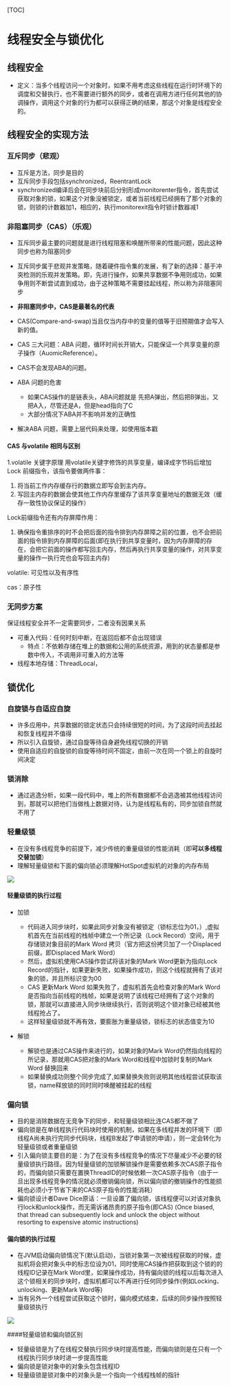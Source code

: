 [TOC]
# 线程安全与锁优化


## 线程安全
* 定义：当多个线程访问一个对象时，如果不用考虑这些线程在运行时环境下的调度和交替执行，也不需要进行额外的同步，或者在调用方进行任何其他的协调操作，调用这个对象的行为都可以获得正确的结果，那这个对象是线程安全的。

## 线程安全的实现方法


### 互斥同步（悲观）
* 互斥是方法，同步是目的
* 互斥同步手段包括synchronized，ReentrantLock
* synchronized编译后会在同步块前后分别形成monitorenter指令，首先尝试获取对象的锁，如果这个对象没被锁定，或者当前线程已经拥有了那个对象的锁，则锁的计数器加1，相应的，执行monitorexit指令时锁计数器减1

### 非阻塞同步（CAS）（乐观）
* 互斥同步最主要的问题就是进行线程阻塞和唤醒所带来的性能问题，因此这种同步也称为阻塞同步
* 互斥同步属于悲观并发策略，随着硬件指令集的发展，有了新的选择：基于冲突检测的乐观并发策略。即，先进行操作，如果共享数据不争用则成功，如果争用则不断尝试直到成功，由于这种策略不需要挂起线程，所以称为非阻塞同步
* **非阻塞同步中，CAS是最著名的代表**
* CAS(Compare-and-swap)当且仅当内存中的变量的值等于旧预期值才会写入新的值。
* CAS 三大问题：ABA 问题，循环时间长开销大，只能保证一个共享变量的原子操作（AuomicReference）。
* CAS不会发现ABA的问题。

* ABA 问题的危害
  * 如果CAS操作的是链表头，ABA问题就是 先把A弹出，然后把B弹出，又把A入，尽管还是A，但是head指向了C
  * 大部分情况下ABA并不影响并发的正确性
* 解决ABA 问题，需要上层代码来处理，如使用版本戳


#### CAS 与volatile 相同与区别

1.volatile 关键字原理
用volatile关键字修饰的共享变量，编译成字节码后增加Lock 前缀指令，该指令要做两件事：
1. 将当前工作内存缓存行的数据立即写会到主内存。
2. 写回主内存的数据会使其他工作内存里缓存了该共享变量地址的数据无效（缓存一致性协议保证的操作）

Lock前缀指令还有内存屏障作用：
1. 确保指令重排序的时不会把后面的指令排到内存屏障之前的位置，也不会把前面的指令排到内存屏障的后面(即在执行到共享变量时，因为内存屏障的存在，会把它前面的操作都写回主内存，然后再执行共享变量的操作，对共享变量的操作一执行完也会写回主内存)


volatile: 可见性以及有序性


cas：原子性

### 无同步方案
保证线程安全并不一定需要同步，二者没有因果关系
* 可重入代码：任何时刻中断，在返回后都不会出现错误
  * 特点：不依赖存储在堆上的数据和公用的系统资源，用到的状态量都是参数中传入，不调用非可重入的方法等
* 线程本地存储：ThreadLocal，



## 锁优化

### 自旋锁与自适应自旋
* 许多应用中，共享数据的锁定状态只会持续很短的时间，为了这段时间去挂起和恢复线程并不值得
* 所以引入自旋锁，通过自旋等待自身避免线程切换的开销
* 使用自适应的自旋锁的自旋等待时间不固定，由前一次在同一个锁上的自旋时间决定


### 锁消除
* 通过逃逸分析，如果一段代码中，堆上的所有数据都不会逃逸被其他线程访问到，那就可以把他们当做栈上数据对待，认为是线程私有的，同步加锁自然就不用了

### 轻量级锁
* 在没有多线程竞争的前提下，减少传统的重量级锁的性能消耗（即**可以多线程交替加锁**）
* 理解轻量级锁和下面的偏向锁必须理解HotSpot虚拟机的对象的内存布局

![](2021-04-07-21-30-38.png)

#### 轻量级锁的执行过程
* 加锁
  * 代码进入同步块时，如果此同步对象没有被锁定（锁标志位为01，）,虚拟机首先在当前线程的栈帧中建立一个所记录（Lock Record）空间，用于存储锁对象目前的Mark Word 拷贝（官方把这份拷贝加了一个Displaced前缀，即Displaced Mark Word）
  * 然后，虚拟机使用CAS操作尝试将该对象的Mark Word更新为指向Lock Record的指针，如果更新失败，如果操作成功，则这个线程就拥有了该对象的锁，并且所标识变为00
  * CAS 更新Mark Word 如果失败了，虚拟机首先会检查对象的Mark Word 是否指向当前线程的栈帧，如果是说明了该线程已经拥有了这个对象的锁，那就可以直接进入同步块继续执行，否则说明这个锁对象已经被其他线程抢占了。
  * 这样轻量级锁就不再有效，要膨胀为重量级锁，锁标志的状态值变为10

* 解锁
  * 解锁也是通过CAS操作来进行的，如果对象的Mark Word仍然指向线程的所记录，那就用CAS把对象的Mark Word和线程中加锁时复制的Mark Word 替换回来
  * 如果替换成功则整个同步完成了,如果替换失败则说明其他线程尝试获取该锁，name释放锁的同时同时唤醒被挂起的线程


### 偏向锁
* 目的是消除数据在无竞争下的同步，和轻量级锁相比连CAS都不做了
* 偏向锁是在单线程执行代码块时使用的机制，如果在多线程并发的环境下（即线程A尚未执行完同步代码块，线程B发起了申请锁的申请），则一定会转化为轻量级锁或者重量级锁
* 引入偏向锁主要目的是：为了在没有多线程竞争的情况下尽量减少不必要的轻量级锁执行路径。因为轻量级锁的加锁解锁操作是需要依赖多次CAS原子指令的，而偏向锁只需要在置换ThreadID的时候依赖一次CAS原子指令（由于一旦出现多线程竞争的情况就必须撤销偏向锁，所以偏向锁的撤销操作的性能损耗也必须小于节省下来的CAS原子指令的性能消耗）
* 偏向锁设计者Dave Dice原话：一旦设置了偏向锁，该线程便可以对该对象执行lock和unlock操作，而无需诉诸昂贵的原子指令(即CAS) (Once biased, that thread can subsequently lock and unlock the object without resorting to expensive atomic instructions)


#### 偏向锁的执行过程
* 在JVM启动偏向锁情况下(默认启动)，当锁对象第一次被线程获取的时候，虚拟机将会把对象头中的标志位设为01，同时使用CAS操作把获取到这个锁的的线程ID记录在Mark Word里，如果操作成功，持有偏向锁的线程以后每次进入这个锁相关的同步块时，虚拟机都可以不再进行任何同步操作(例如Locking、unlocking、更新Mark Word等)
* 当有另外一个线程尝试获取这个锁时，偏向模式结束，后续的同步操作按照轻量级锁执行

![](2021-04-07-21-47-00.png)


####轻量级锁和偏向锁区别
* 轻量级锁是为了在线程交替执行同步块时提高性能，而偏向锁则是在只有一个线程执行同步块时进一步提高性能
* 偏向锁是锁对象中的对象头包含线程ID
* 轻量级锁是锁对象中的对象头是一个指向一个线程栈帧的指针